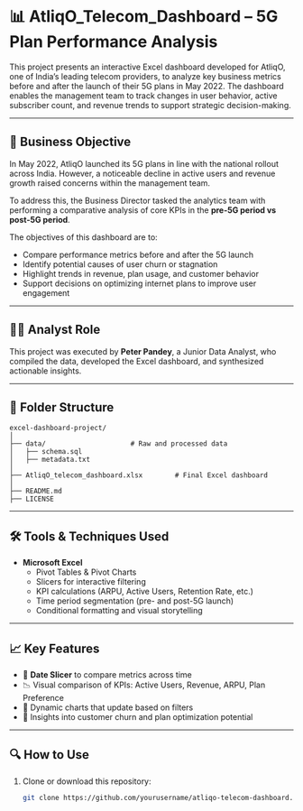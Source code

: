 # 📊 AtliqO_Telecom_Dashboard – 5G Plan Performance Analysis

This project presents an interactive Excel dashboard developed for AtliqO, one of India’s leading telecom providers, to analyze key business metrics before and after the launch of their 5G plans in May 2022. The dashboard enables the management team to track changes in user behavior, active subscriber count, and revenue trends to support strategic decision-making.

---

## 🧠 Business Objective

In May 2022, AtliqO launched its 5G plans in line with the national rollout across India. However, a noticeable decline in active users and revenue growth raised concerns within the management team. 

To address this, the Business Director tasked the analytics team with performing a comparative analysis of core KPIs in the **pre-5G period vs post-5G period**.

The objectives of this dashboard are to:
- Compare performance metrics before and after the 5G launch
- Identify potential causes of user churn or stagnation
- Highlight trends in revenue, plan usage, and customer behavior
- Support decisions on optimizing internet plans to improve user engagement

---

## 👨‍💼 Analyst Role

This project was executed by **Peter Pandey**, a Junior Data Analyst, who compiled the data, developed the Excel dashboard, and synthesized actionable insights.

---

## 📁 Folder Structure

```
excel-dashboard-project/
│
├── data/                     # Raw and processed data
│   ├── schema.sql
│   ├── metadata.txt
│
├── AtliqO_telecom_dashboard.xlsx        # Final Excel dashboard
│
├── README.md
├── LICENSE
```


---

## 🛠️ Tools & Techniques Used

- **Microsoft Excel**
  - Pivot Tables & Pivot Charts
  - Slicers for interactive filtering
  - KPI calculations (ARPU, Active Users, Retention Rate, etc.)
  - Time period segmentation (pre- and post-5G launch)
  - Conditional formatting and visual storytelling

---

## 📈 Key Features

- 📅 **Date Slicer** to compare metrics across time
- 📉 Visual comparison of KPIs: Active Users, Revenue, ARPU, Plan Preference
- 🔄 Dynamic charts that update based on filters
- 🧩 Insights into customer churn and plan optimization potential

---

## 🔍 How to Use

1. Clone or download this repository:
   ```bash
   git clone https://github.com/yourusername/atliqo-telecom-dashboard.git
